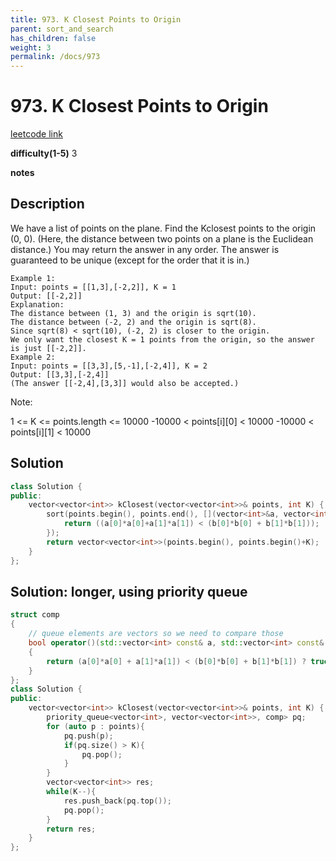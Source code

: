 ```yaml
---
title: 973. K Closest Points to Origin
parent: sort_and_search
has_children: false
weight: 3
permalink: /docs/973
---
```

# 973. K Closest Points to Origin
[leetcode link](https://leetcode.com/problems/k-closest-points-to-origin/)

**difficulty(1-5)** 
3

**notes**   


## Description
We have a list of points on the plane.  Find the Kclosest points to the origin (0, 0).
(Here, the distance between two points on a plane is the Euclidean distance.)
You may return the answer in any order.  The answer is guaranteed to be unique (except for the order that it is in.)
```
Example 1:
Input: points = [[1,3],[-2,2]], K = 1
Output: [[-2,2]]
Explanation: 
The distance between (1, 3) and the origin is sqrt(10).
The distance between (-2, 2) and the origin is sqrt(8).
Since sqrt(8) < sqrt(10), (-2, 2) is closer to the origin.
We only want the closest K = 1 points from the origin, so the answer is just [[-2,2]].
Example 2:
Input: points = [[3,3],[5,-1],[-2,4]], K = 2
Output: [[3,3],[-2,4]]
(The answer [[-2,4],[3,3]] would also be accepted.)
```

Note:

1 <= K <= points.length <= 10000
-10000 < points[i][0] < 10000
-10000 < points[i][1] < 10000

## Solution
```c++
class Solution {
public:
    vector<vector<int>> kClosest(vector<vector<int>>& points, int K) {
        sort(points.begin(), points.end(), [](vector<int>&a, vector<int>&b){
            return ((a[0]*a[0]+a[1]*a[1]) < (b[0]*b[0] + b[1]*b[1]));  
        });
        return vector<vector<int>>(points.begin(), points.begin()+K);
    }
};
```

## Solution: longer, using priority queue
```c++
struct comp
{
    // queue elements are vectors so we need to compare those
    bool operator()(std::vector<int> const& a, std::vector<int> const& b) const
    {
        return (a[0]*a[0] + a[1]*a[1]) < (b[0]*b[0] + b[1]*b[1]) ? true : false;
    }
};
class Solution {
public:
    vector<vector<int>> kClosest(vector<vector<int>>& points, int K) {
        priority_queue<vector<int>, vector<vector<int>>, comp> pq;
        for (auto p : points){
            pq.push(p);
            if(pq.size() > K){
                pq.pop();
            }
        }
        vector<vector<int>> res;
        while(K--){
            res.push_back(pq.top());
            pq.pop();
        }
        return res;
    }
};
```